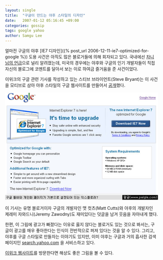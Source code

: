 ```yaml
---
layout: single
title:  "구글이 만드는 야후 스타일의 디자인"
date:   2007-01-12 05:16:45 +09:00
categories: gossip
tags: google yahoo
author: Samgu Lee
---
```

얼마전 구글의 야후 [IE7 디자인]({% post_url 2006-12-11-ie7-optimized-for-google %}) 도용 사건은 아직도 많은 블로거들에 의해 회자되고 있다. 국내에선 [차니님의 언급](http://channy.tistory.com/106)으로 널리 알려졌는데, 미국의 경우에는 야후와 구글의 인기 개발자들이 직접 자신의 블로그에 코멘트를 달아서 보는 이로 하여금 즐거움을 준 사건이었다.

이위크의 구글 관련 기사를 작성하고 있는 스티브 브라이언트(Steve Bryant)는 이 사건을 모티브로 삼아 야후 스타일의 구글 웹사이트를 만들어서 [공개](http://googlewatch.eweek.com/content/today_in_stupid/mockup_what_if_google_made_a_yahoolike_start_page_1.html)했다.

![야후 스타일의 구글](/assets/ie7-optimized-for-google.jpg)

이 기사는 유명 블로거이자 구글의 개발자인 맷 컷츠(Matt Cutts)와 야후의 개발자인 제레미 자와드니(Jeremy Zawodny)도 재미있다는 덧글을 남겨 웃음을 자아내게 했다.

한편, 이 그림에 광고가 빠졌다는 이유로 옳지 않다는 블로거도 있는 것으로 봐서는, 구글이 광고를 매우 좋아한다는 인식이 전반적으로 퍼져 있다는 것을 알 수 있다. 그리고, 야후를 구글 스타일로 만들자는 이야기도 있지만, 이미 야후는 구글과 거의 흡사한 검색 페이지인 [search.yahoo.com](http://search.yahoo.com) 을 서비스하고 있다.

[이위크 웹사이트](http://googlewatch.eweek.com/content/today_in_stupid/mockup_what_if_google_made_a_yahoolike_start_page_1.html)를 방문한다면 해상도 좋은 그림을 볼 수 있다.
